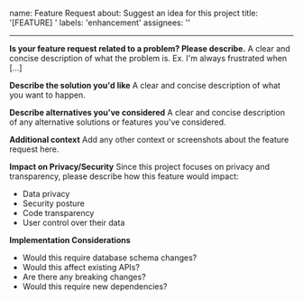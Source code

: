 name: Feature Request
about: Suggest an idea for this project
title: '[FEATURE] '
labels: 'enhancement'
assignees: ''

---

**Is your feature request related to a problem? Please describe.**
A clear and concise description of what the problem is. Ex. I'm always frustrated when [...]

**Describe the solution you'd like**
A clear and concise description of what you want to happen.

**Describe alternatives you've considered**
A clear and concise description of any alternative solutions or features you've considered.

**Additional context**
Add any other context or screenshots about the feature request here.

**Impact on Privacy/Security**
Since this project focuses on privacy and transparency, please describe how this feature would impact:

- Data privacy
- Security posture
- Code transparency
- User control over their data

**Implementation Considerations**

- Would this require database schema changes?
- Would this affect existing APIs?
- Are there any breaking changes?
- Would this require new dependencies?
